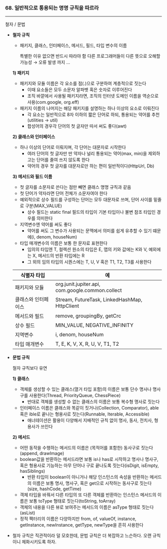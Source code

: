 
### 68. 일반적으로 통용되는 명명 규칙을 따르라

---

철자 / 문법

- **철자 규칙**
    - 패키지, 클래스, 인터페이스, 메서드, 필드, 타입 변수의 이름
        
        특별한 이유 없으면 반드시 따라야 함
        다른 프로그래머들이 다른 뜻으로 오해할 가능성 → 오류 발생 까지 …
        
    
    **1) 패키지**
    
    - 패키지와 모듈 이름은 각 요소를 점(.)으로 구분하여 계층적으로 짓는다
        - 이때 요소들은 모두 소문자 알파벳 혹은 숫자로 이루어진다
        - 조직 바깥에서 사용될 패키지라면, 조직의 인터넷 도메인 이름을 역순으로 사용(com.google, org.eff)
    - 패키지 이름의 나머지는 해당 패키지를 설명하는 하나 이상의 요소로 이뤄진다
        - 각 요소는 일반적으로 8자 이하의 짧은 단어로 하되, 통용되는 약어를 추천(utilities -> util)
        - 합성어의 경우각 단어의 첫 글자만 따서 써도 좋다(awt)
    
    **2) 클래스와 인터페이스**
    
    - 하나 이상의 단어로 이뤄지며, 각 단어는 대문자로 시작한다
        - 여러 단어의 첫 글자만 딴 약자나 널리 통용되는 약어(max, min)을 제외하고는 단어를 줄여 쓰지 않도록 한다
        - 약어의 경우 첫 글자를 대문자로만 하는 편이 일반적이다(HttpUrl, Db)
    
    **3) 메서드와 필드 이름**
    
    - 첫 글자를 소문자로 쓴다는 점만 빼면 클래스 명명 규칙과 같음
    - 첫 단어가 약자라면 단어 전체가 소문자여야 한다
    - 예외적으로 상수 필드를 구성하는 단어는 모두 대문자로 쓰며, 단어 사이를 밑줄로 구분(MAX_VALUE)
        - 상수 필드는 static final 필드의 타입이 기본 타입이나 불변 참조 타입인 경우를 의미한다
    - 지역변수엔 약어를 써도 좋다
        - 약어를 써도 그 변수가 사용되는 문맥에서 의미를 쉽게 유추할 수 있기 떄문에(i, denom, houseNum)
    - 타입 매개변수의 이름은 보통 한 문자료 표현한다
        - 임의의 타입엔 T, 컬렉션 원소의 타입은 E, 맵의 키와 값에는 K와 V, 예외에는 X, 메서드의 반환 타입에는 R
        - 그 외의 임의 타입의 시퀀스에는 T, U, V 혹은 T1, T2, T3를 사용한다
    
    | 식별자 타입 | 예 |
    | --- | --- |
    | 패키지와 모듈 | org.junit.jupiter.api, com.google.common.collect |
    | 클래스와 인터페이스 | Stream, FutureTask, LinkedHashMap, HttpClient |
    | 메서드와 필드 | remove, groupingBy, getCrc |
    | 상수 필드 | MIN_VALUE, NEGATIVE_INFINITY |
    | 지역변수 | i, denom, houseNum |
    | 타입 매개변수 | T, E, K, V, X, R, U, V, T1, T2 |

- **문법 규칙**
    
    철자 규칙보다 유연
    
    **1) 클래스**
    
    - 객체를 생성할 수 있는 클래스(열거 타입 포함)의 이름은 보통 단수 명사나 명사구를 사용한다(Thread, PriorityQueue, ChessPiece)
        - 반대로 객체를 생성할 수 없는 클래스의 이름은 보통 복수형 명사로 짓는다
    - 인터페이스 이름은 클래스와 똑같이 짓거나(Collection, Comparator), able 혹은 ible로 끝나는 형용사로 짓는다(Runnable, Iterable, Accessible)
        - 애너테이션은 활용이 다양해서 지배적인 규칙 없이 명사, 동사, 전치사, 형용사가 쓰인다
    
    **2) 메서드**
    
    - 어떤 동작을 수행하는 메서드의 이름은 (목적어를 포함한) 동사구로 짓는다(append, drawImage)
    - boolean값을 반환하는 메서드라면 보통 is나 has로 시작하고 명사나 명사구, 혹은 형용사로 기능하는 아무 단어나 구로 끝나도록 짓는다(isDigit, isEmpty, hasSiblings)
        - 반환 타입이 boolean이 아니거나 해당 인스턴스의 속성을 반환하는 메서드의 이름은 보통 명사, 명사구, 혹은 get으로 시작하는 동사구로 짓는다(size, hashCode, getTime)
    - 객체 타입을 바꿔서 다른 타입의 또 다른 객체를 반환하는 인스턴스 메서드의 이름은 보통 toType 형태로 짓는다(toString, toArray)
    - 객체의 내용을 다른 뷰로 보여주는 메서드의 이름은 asType 형태로 짓는다(asList)
    - 정적 팩터리의 이름은 다양하지만 from, of, valueOf, instance, getInstance, newInstance, getType, newType을 흔히 사용한다

- 철자 규칙은 직관적이라 덜 모호한데, 문법 규칙은 더 복잡하고 느슨하다. 오랜 규칙이니 체화시키도록 하자.
